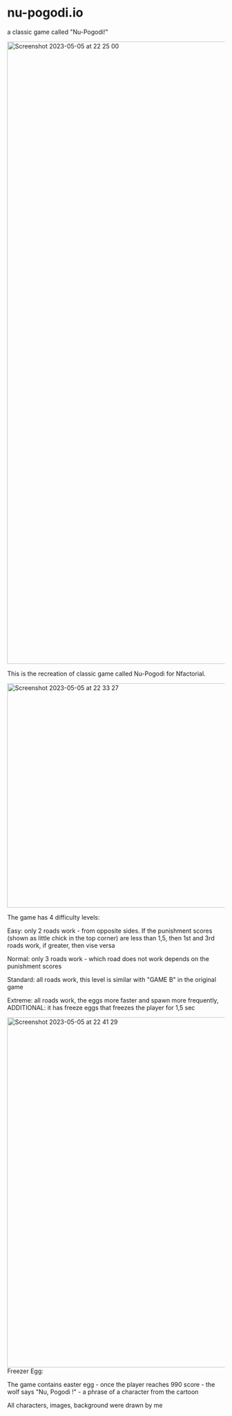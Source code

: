 # nu-pogodi.io

a classic game called "Nu-Pogodi!"

<img width="1440" alt="Screenshot 2023-05-05 at 22 25 00" src="https://user-images.githubusercontent.com/115300909/236513840-2cf3b164-c043-46ad-a6da-810a360be9a8.png">

This is the recreation of classic game called Nu-Pogodi for Nfactorial.


<img width="519" alt="Screenshot 2023-05-05 at 22 33 27" src="https://user-images.githubusercontent.com/115300909/236515555-c295c515-0514-42a9-aa0e-12d35f51028b.png">

The game has 4 difficulty levels:

Easy: only 2 roads work - from opposite sides. If the punishment scores (shown as little chick in the top corner) are less than 1,5, then 1st and 3rd roads work, if greater, then vise versa

Normal: only 3 roads work - which road does not work depends on the punishment scores

Standard: all roads work, this level is similar with "GAME B" in the original game

Extreme: all roads work, the eggs more faster and spawn more frequently, ADDITIONAL: it has freeze eggs that freezes the player for 1,5 sec

<img width="810" alt="Screenshot 2023-05-05 at 22 41 29" src="https://user-images.githubusercontent.com/115300909/236517420-c3bb13a8-fe0e-4c33-b646-75bf261ddfb8.png">
Freezer Egg:


The game contains easter egg - once the player reaches 990 score - the wolf says "Nu, Pogodi !" - a phrase of a character from the cartoon

All characters, images, background were drawn by me
